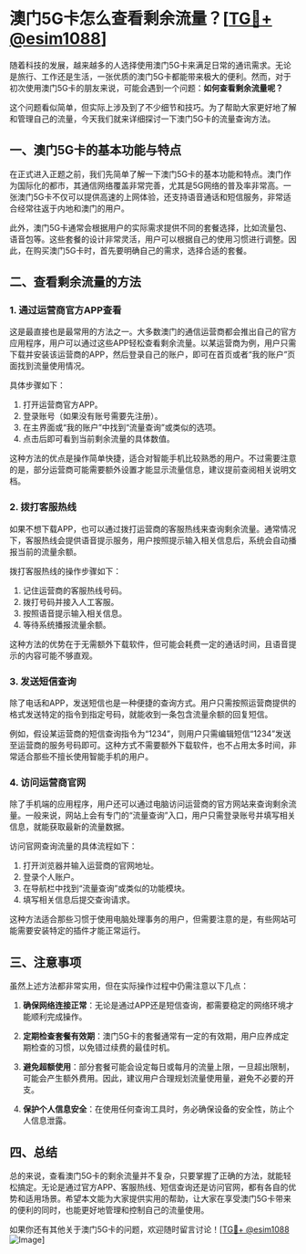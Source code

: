 # 澳门5G卡怎么查看剩余流量？[[TG💪+ @esim1088](https://t.me/s/esim1088)]

随着科技的发展，越来越多的人选择使用澳门5G卡来满足日常的通讯需求。无论是旅行、工作还是生活，一张优质的澳门5G卡都能带来极大的便利。然而，对于初次使用澳门5G卡的朋友来说，可能会遇到一个问题：**如何查看剩余流量呢？**

这个问题看似简单，但实际上涉及到了不少细节和技巧。为了帮助大家更好地了解和管理自己的流量，今天我们就来详细探讨一下澳门5G卡的流量查询方法。

## 一、澳门5G卡的基本功能与特点

在正式进入正题之前，我们先简单了解一下澳门5G卡的基本功能和特点。澳门作为国际化的都市，其通信网络覆盖非常完善，尤其是5G网络的普及率非常高。一张澳门5G卡不仅可以提供高速的上网体验，还支持语音通话和短信服务，非常适合经常往返于内地和澳门的用户。

此外，澳门5G卡通常会根据用户的实际需求提供不同的套餐选择，比如流量包、语音包等。这些套餐的设计非常灵活，用户可以根据自己的使用习惯进行调整。因此，在购买澳门5G卡时，首先要明确自己的需求，选择合适的套餐。

## 二、查看剩余流量的方法

### 1. **通过运营商官方APP查看**

这是最直接也是最常用的方法之一。大多数澳门的通信运营商都会推出自己的官方应用程序，用户可以通过这些APP轻松查看剩余流量。以某运营商为例，用户只需下载并安装该运营商的APP，然后登录自己的账户，即可在首页或者“我的账户”页面找到流量使用情况。

具体步骤如下：

1. 打开运营商官方APP。
2. 登录账号（如果没有账号需要先注册）。
3. 在主界面或“我的账户”中找到“流量查询”或类似的选项。
4. 点击后即可看到当前剩余流量的具体数值。

这种方法的优点是操作简单快捷，适合对智能手机比较熟悉的用户。不过需要注意的是，部分运营商可能需要额外设置才能显示流量信息，建议提前查阅相关说明文档。

### 2. **拨打客服热线**

如果不想下载APP，也可以通过拨打运营商的客服热线来查询剩余流量。通常情况下，客服热线会提供语音提示服务，用户按照提示输入相关信息后，系统会自动播报当前的流量余额。

拨打客服热线的操作步骤如下：

1. 记住运营商的客服热线号码。
2. 拨打号码并接入人工客服。
3. 按照语音提示输入相关信息。
4. 等待系统播报流量余额。

这种方法的优势在于无需额外下载软件，但可能会耗费一定的通话时间，且语音提示的内容可能不够直观。

### 3. **发送短信查询**

除了电话和APP，发送短信也是一种便捷的查询方式。用户只需按照运营商提供的格式发送特定的指令到指定号码，就能收到一条包含流量余额的回复短信。

例如，假设某运营商的短信查询指令为“1234”，则用户只需编辑短信“1234”发送至运营商的服务号码即可。这种方式不需要额外下载软件，也不占用太多时间，非常适合那些不擅长使用智能手机的用户。

### 4. **访问运营商官网**

除了手机端的应用程序，用户还可以通过电脑访问运营商的官方网站来查询剩余流量。一般来说，网站上会有专门的“流量查询”入口，用户只需登录账号并填写相关信息，就能获取最新的流量数据。

访问官网查询流量的具体流程如下：

1. 打开浏览器并输入运营商的官网地址。
2. 登录个人账户。
3. 在导航栏中找到“流量查询”或类似的功能模块。
4. 填写相关信息后提交查询请求。

这种方法适合那些习惯于使用电脑处理事务的用户，但需要注意的是，有些网站可能需要安装特定的插件才能正常运行。

## 三、注意事项

虽然上述方法都非常实用，但在实际操作过程中仍需注意以下几点：

1. **确保网络连接正常**：无论是通过APP还是短信查询，都需要稳定的网络环境才能顺利完成操作。
   
2. **定期检查套餐有效期**：澳门5G卡的套餐通常有一定的有效期，用户应养成定期检查的习惯，以免错过续费的最佳时机。

3. **避免超额使用**：部分套餐可能会设定每日或每月的流量上限，一旦超出限制，可能会产生额外费用。因此，建议用户合理规划流量使用量，避免不必要的开支。

4. **保护个人信息安全**：在使用任何查询工具时，务必确保设备的安全性，防止个人信息泄露。

## 四、总结

总的来说，查看澳门5G卡的剩余流量并不复杂，只要掌握了正确的方法，就能轻松搞定。无论是通过官方APP、客服热线、短信查询还是访问官网，都有各自的优势和适用场景。希望本文能为大家提供实用的帮助，让大家在享受澳门5G卡带来的便利的同时，也能更好地管理和控制自己的流量使用。

如果你还有其他关于澳门5G卡的问题，欢迎随时留言讨论！[[TG💪+ @esim1088](https://t.me/s/esim1088) ![Image](https://i.postimg.cc/4NQfJmqS/Snipaste-2025-05-13-00-14-12.png)]